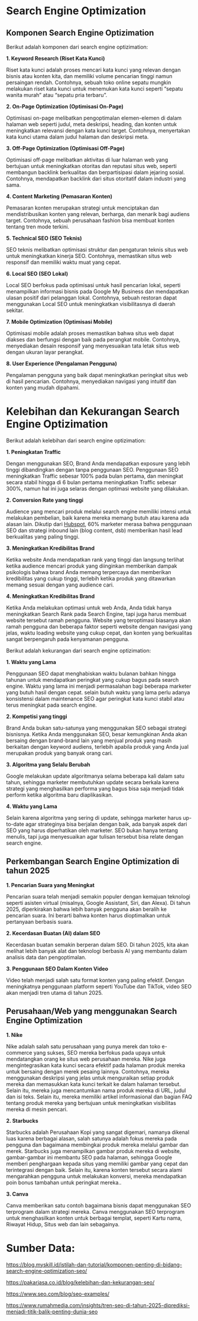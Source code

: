 # Search Engine Optimization

## Komponen Search Engine Optizimation
Berikut adalah komponen dari search engine optizimation:

**1. Keyword Research (Riset Kata Kunci)**

Riset kata kunci adalah proses mencari kata kunci yang relevan dengan bisnis atau konten kita, dan memiliki volume pencarian tinggi namun persaingan rendah. Contohnya, sebuah toko online sepatu mungkin melakukan riset kata kunci untuk menemukan kata kunci seperti “sepatu wanita murah” atau “sepatu pria terbaru”.

**2. On-Page Optimization (Optimisasi On-Page)**

Optimisasi on-page melibatkan pengoptimalan elemen-elemen di dalam halaman web seperti judul, meta deskripsi, heading, dan konten untuk meningkatkan relevansi dengan kata kunci target. Contohnya, menyertakan kata kunci utama dalam judul halaman dan deskripsi meta.

**3. Off-Page Optimization (Optimisasi Off-Page)**

Optimisasi off-page melibatkan aktivitas di luar halaman web yang bertujuan untuk meningkatkan otoritas dan reputasi situs web, seperti membangun backlink berkualitas dan berpartisipasi dalam jejaring sosial. Contohnya, mendapatkan backlink dari situs otoritatif dalam industri yang sama.

**4. Content Marketing (Pemasaran Konten)**

Pemasaran konten merupakan strategi untuk menciptakan dan mendistribusikan konten yang relevan, berharga, dan menarik bagi audiens target. Contohnya, sebuah perusahaan fashion bisa membuat konten tentang tren mode terkini.

**5. Technical SEO (SEO Teknis)**

SEO teknis melibatkan optimisasi struktur dan pengaturan teknis situs web untuk meningkatkan kinerja SEO. Contohnya, memastikan situs web responsif dan memiliki waktu muat yang cepat.

**6. Local SEO (SEO Lokal)**

Local SEO berfokus pada optimisasi untuk hasil pencarian lokal, seperti menampilkan informasi bisnis pada Google My Business dan mendapatkan ulasan positif dari pelanggan lokal. Contohnya, sebuah restoran dapat menggunakan Local SEO untuk meningkatkan visibilitasnya di daerah sekitar.

**7. Mobile Optimization (Optimisasi Mobile)**

Optimisasi mobile adalah proses memastikan bahwa situs web dapat diakses dan berfungsi dengan baik pada perangkat mobile. Contohnya, menyediakan desain responsif yang menyesuaikan tata letak situs web dengan ukuran layar perangkat.

**8. User Experience (Pengalaman Pengguna)**

Pengalaman pengguna yang baik dapat meningkatkan peringkat situs web di hasil pencarian. Contohnya, menyediakan navigasi yang intuitif dan konten yang mudah dipahami.
# Kelebihan dan Kekurangan Search Engine Optizimation
Berikut adalah kelebihan dari search engine optizimation:

**1. Peningkatan Traffic**

Dengan menggunakan SEO, Brand Anda mendapatkan exposure yang lebih tinggi dibandingkan dengan tanpa penggunaan SEO. Penggunaan SEO meningkatkan Traffic sebesar 100% pada bulan pertama, dan meningkat secara stabil hingga di 6 bulan pertama meningkatkan Traffic sebesar 300%, namun hal ini juga selaras dengan optimasi website yang dilakukan.

**2. Conversion Rate yang tinggi**

Audience yang mencari produk melalui search engine memiliki intensi untuk melakukan pembelian, baik karena mereka memang butuh atau karena ada alasan lain. Dikutip dari [Hubspot](https://cdn2.hubspot.net/hubfs/3476323/State%20of%20Inbound%202018%20Global%20Results.pdf), 60% marketer merasa bahwa penggunaan SEO dan strategi inbound lain (blog content, dsb) memberikan hasil lead berkualitas yang paling tinggi.

**3. Meningkatkan Kredibilitas Brand**

Ketika website Anda mendapatkan rank yang tinggi dan langsung terlihat ketika audience mencari produk yang diinginkan memberikan dampak psikologis bahwa brand Anda memang terpercaya dan memberikan kredibilitas yang cukup tinggi, terlebih ketika produk yang ditawarkan memang sesuai dengan yang audience cari.

**4. Meningkatkan Kredibilitas Brand**

Ketika Anda melakukan optimasi untuk web Anda, Anda tidak hanya meningkatkan Search Rank pada Search Engine, tapi juga harus membuat website tersebut ramah pengguna. Website yang teroptimasi biasanya akan ramah pengguna dan beberapa faktor seperti website dengan navigasi yang jelas, waktu loading website yang cukup cepat, dan konten yang berkualitas sangat berpengaruh pada kenyamanan pengguna.

Berikut adalah kekurangan dari search engine optizimation:

**1. Waktu yang Lama**

Penggunaan SEO dapat menghabiskan waktu bulanan bahkan hingga tahunan untuk mendapatkan peringkat yang cukup bagus pada search engine. Waktu yang lama ini menjadi permasalahan bagi beberapa marketer yang butuh hasil dengan cepat. selain butuh waktu yang lama perlu adanya konsistensi dalam maintenance SEO agar peringkat kata kunci stabil atau terus meningkat pada search engine.

**2. Kompetisi yang tinggi**

Brand Anda bukan satu-satunya yang menggunakan SEO sebagai strategi bisnisnya. Ketika Anda menggunakan SEO, besar kemungkinan Anda akan bersaing dengan brand-brand lain yang menjual produk yang masih berkaitan dengan keyword audiens, terlebih apabila produk yang Anda jual merupakan produk yang banyak orang cari.

**3. Algoritma yang Selalu Berubah**

Google melakukan update algoritmanya selama beberapa kali dalam satu tahun, sehingga marketer membutuhkan update secara berkala karena strategi yang menghasilkan performa yang bagus bisa saja menjadi tidak perform ketika algoritma baru diaplikasikan. 

**4. Waktu yang Lama**

Selain karena algoritma yang sering di update, sehingga marketer harus up-to-date agar strateginya bisa berjalan dengan baik, ada banyak aspek dari SEO yang harus diperhatikan oleh marketer. SEO bukan hanya tentang menulis, tapi juga menyesuaikan agar tulisan tersebut bisa relate dengan search engine. 

## Perkembangan Search Engine Optimization di tahun 2025
**1. Pencarian Suara yang Meningkat**

Pencarian suara telah menjadi semakin populer dengan kemajuan teknologi seperti asisten virtual (misalnya, Google Assistant, Siri, dan Alexa). Di tahun 2025, diperkirakan bahwa lebih banyak pengguna akan beralih ke pencarian suara. Ini berarti bahwa konten harus dioptimalkan untuk pertanyaan berbasis suara.

**2. Kecerdasan Buatan (AI) dalam SEO**

Kecerdasan buatan semakin berperan dalam SEO. Di tahun 2025, kita akan melihat lebih banyak alat dan teknologi berbasis AI yang membantu dalam analisis data dan pengoptimalan.

**3. Penggunaan SEO Dalam Konten Video**

Video telah menjadi salah satu format konten yang paling efektif. Dengan meningkatnya penggunaan platform seperti YouTube dan TikTok, video SEO akan menjadi tren utama di tahun 2025.

## Perusahaan/Web yang menggunakan Search Engine Optimization

**1. Nike**

Nike adalah salah satu perusahaan yang punya merek dan toko e-commerce yang sukses, SEO mereka berfokus pada upaya untuk mendatangkan orang ke situs web perusahaan mereka. Nike juga mengintegrasikan kata kunci secara efektif pada halaman produk mereka untuk bersaing dengan merek pesaing lainnya. Contohnya, mereka menggunakan deskripsi yang jelas untuk menguraikan setiap produk mereka dan memasukkan kata kunci terkait ke dalam halaman tersebut. Selain itu, mereka juga mencantumkan nama produk mereka di URL, judul dan isi teks. Selain itu, mereka memiliki artikel informasional dan bagian FAQ tentang produk mereka yang bertujuan untuk meningkatkan visibilitas mereka di mesin pencari.

**2. Starbucks**

Starbucks adalah Perusahaan Kopi yang sangat digemari, namanya dikenal luas karena berbagai alasan, salah satunya adalah fokus mereka pada pengguna dan bagaimana membingkai produk mereka melalui gambar dan merek. Starbucks juga menampilkan gambar produk mereka di website, gambar-gambar ini membantu SEO pada halaman, sehingga Google memberi penghargaan kepada situs yang memiliki gambar yang cepat dan terintegrasi dengan baik. Selain itu, karena konten tersebut secara alami mengarahkan pengguna untuk melakukan konversi, mereka mendapatkan poin bonus tambahan untuk peringkat mereka..

**3. Canva**

Canva memberikan satu contoh bagaimana bisnis dapat menggunakan SEO terprogram dalam strategi mereka. Canva menggunakan SEO terprogram untuk menghasilkan konten untuk berbagai templat, seperti Kartu nama, Riwayat Hidup, Situs web dan lain sebagainya.

# Sumber Data:

https://blog.myskill.id/istilah-dan-tutorial/komponen-penting-di-bidang-search-engine-optimization-seo/ 

https://pakarjasa.co.id/blog/kelebihan-dan-kekurangan-seo/

https://www.seo.com/blog/seo-examples/

https://www.rumahmedia.com/insights/tren-seo-di-tahun-2025-diprediksi-menjadi-titik-balik-penting-dunia-seo
